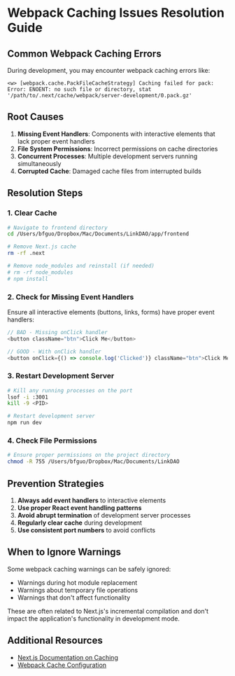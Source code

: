 # Webpack Caching Issues Resolution Guide

## Common Webpack Caching Errors

During development, you may encounter webpack caching errors like:
```
<w> [webpack.cache.PackFileCacheStrategy] Caching failed for pack: Error: ENOENT: no such file or directory, stat '/path/to/.next/cache/webpack/server-development/0.pack.gz'
```

## Root Causes

1. **Missing Event Handlers**: Components with interactive elements that lack proper event handlers
2. **File System Permissions**: Incorrect permissions on cache directories
3. **Concurrent Processes**: Multiple development servers running simultaneously
4. **Corrupted Cache**: Damaged cache files from interrupted builds

## Resolution Steps

### 1. Clear Cache
```bash
# Navigate to frontend directory
cd /Users/bfguo/Dropbox/Mac/Documents/LinkDAO/app/frontend

# Remove Next.js cache
rm -rf .next

# Remove node_modules and reinstall (if needed)
# rm -rf node_modules
# npm install
```

### 2. Check for Missing Event Handlers
Ensure all interactive elements (buttons, links, forms) have proper event handlers:
```typescript
// BAD - Missing onClick handler
<button className="btn">Click Me</button>

// GOOD - With onClick handler
<button onClick={() => console.log('Clicked')} className="btn">Click Me</button>
```

### 3. Restart Development Server
```bash
# Kill any running processes on the port
lsof -i :3001
kill -9 <PID>

# Restart development server
npm run dev
```

### 4. Check File Permissions
```bash
# Ensure proper permissions on the project directory
chmod -R 755 /Users/bfguo/Dropbox/Mac/Documents/LinkDAO
```

## Prevention Strategies

1. **Always add event handlers** to interactive elements
2. **Use proper React event handling patterns**
3. **Avoid abrupt termination** of development server processes
4. **Regularly clear cache** during development
5. **Use consistent port numbers** to avoid conflicts

## When to Ignore Warnings

Some webpack caching warnings can be safely ignored:
- Warnings during hot module replacement
- Warnings about temporary file operations
- Warnings that don't affect functionality

These are often related to Next.js's incremental compilation and don't impact the application's functionality in development mode.

## Additional Resources

- [Next.js Documentation on Caching](https://nextjs.org/docs/app/building-your-application/caching)
- [Webpack Cache Configuration](https://webpack.js.org/configuration/cache/)